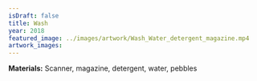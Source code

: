 ```yaml
---
isDraft: false
title: Wash
year: 2018
featured_image: ../images/artwork/Wash_Water_detergent_magazine.mp4
artwork_images: 
---
```


**Materials:** Scanner, magazine, detergent, water, pebbles